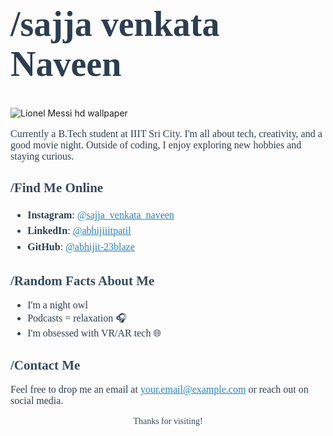 <h1 style="font-family: Georgia, serif; ;font-size: 56px; color: #2c3e50;">/sajja venkata Naveen</h1>




![Lionel Messi hd wallpaper](https://github.com/user-attachments/assets/d91a15be-e8c1-4049-adff-e90a11701369)

<p style="font-family: Georgia, serif; font-size: 16px; color: #2c3e50;">
Currently a B.Tech student at IIIT Sri City. I'm all about tech, creativity, and a good movie night. Outside of coding, I enjoy exploring new hobbies and staying curious.
</p>

<h2 style="font-family: Georgia, serif; color: #34495e;">/Find Me Online </h2>
<ul style="font-family: Georgia, serif; font-size: 16px; color: #2c3e50; line-height: 1.6;">
  <li><strong>Instagram</strong>: <a href="https://instagram.com/sajja_venkata_naveen" style="color: #2980b9;">@sajja_venkata_naveen</a></li>
  <li><strong>LinkedIn</strong>: <a href="https://linkedin.com/in/abhijiiitpatil" style="color: #2980b9;">@abhijiiitpatil</a></li>
  <li><strong>GitHub</strong>: <a href="https://github.com/abhijit-23blaze" style="color: #2980b9;">@abhijit-23blaze</a></li>
</ul>

<h2 style="font-family: Georgia, serif; color: #34495e;">/Random Facts About Me </h2>
<ul style="font-family: Georgia, serif; font-size: 16px; color: #2c3e50;">
  <li>I'm a night owl 🌙</li>
  <li>Podcasts = relaxation 🎧</li>
  <li>I'm obsessed with VR/AR tech 🌐</li>
</ul>

<h2 style="font-family: Georgia, serif; color: #34495e;">/Contact Me </h2>
<p style="font-family: Georgia, serif; font-size: 16px; color: #2c3e50;">
Feel free to drop me an email at <a href="mailto:your.email@example.com" style="color: #2980b9;">your.email@example.com</a> or reach out on social media.
</p>

<p style="font-family: Georgia, serif; text-align: center; color: #34495e;">Thanks for visiting!</p>

